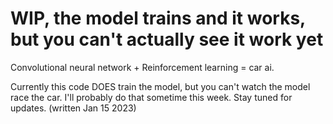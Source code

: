 # WIP, the model trains and it works, but you can't actually see it work yet

Convolutional neural network + Reinforcement learning = car ai.

Currently this code DOES train the model, but you can't watch the model race the car. I'll probably do that sometime this week. Stay tuned for updates.
(written Jan 15 2023)